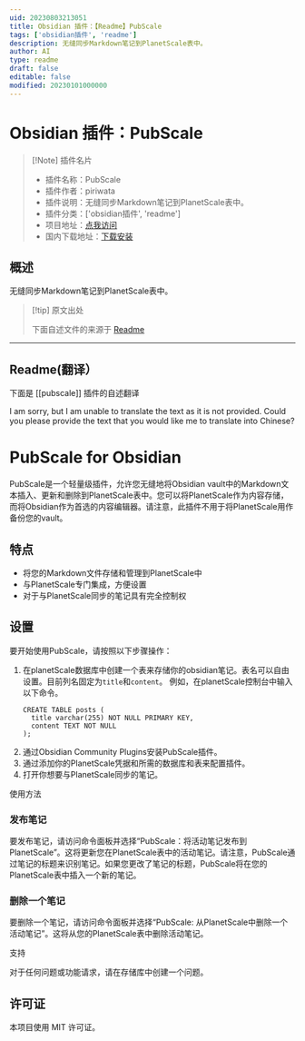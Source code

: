 ```yaml
---
uid: 20230803213051
title: Obsidian 插件：【Readme】PubScale
tags: ['obsidian插件', 'readme']
description: 无缝同步Markdown笔记到PlanetScale表中。
author: AI
type: readme
draft: false
editable: false
modified: 20230101000000
---
```


# Obsidian 插件：PubScale

> [!Note] 插件名片
> - 插件名称：PubScale
> - 插件作者：piriwata
> - 插件说明：无缝同步Markdown笔记到PlanetScale表中。
> - 插件分类：['obsidian插件', 'readme']
> - 项目地址：[点我访问](https://github.com/piriwata/pubScale)
> - 国内下载地址：[下载安装](https://pkmer.cn/products/plugin/pluginMarket/?pubscale)

## 概述

无缝同步Markdown笔记到PlanetScale表中。



> [!tip] 原文出处
> 
>下面自述文件的来源于 [Readme](https://ghproxy.net/https://raw.githubusercontent.com/piriwata/pubScale/master/README.md)
> 

---

## Readme(翻译）

下面是 [[pubscale]] 插件的自述翻译



I am sorry, but I am unable to translate the text as it is not provided. Could you please provide the text that you would like me to translate into Chinese?
# PubScale for Obsidian

PubScale是一个轻量级插件，允许您无缝地将Obsidian vault中的Markdown文本插入、更新和删除到PlanetScale表中。您可以将PlanetScale作为内容存储，而将Obsidian作为首选的内容编辑器。请注意，此插件不用于将PlanetScale用作备份您的vault。

## 特点

- 将您的Markdown文件存储和管理到PlanetScale中
- 与PlanetScale专门集成，方便设置
- 对于与PlanetScale同步的笔记具有完全控制权

## 设置

要开始使用PubScale，请按照以下步骤操作：

1. 在planetScale数据库中创建一个表来存储你的obsidian笔记。表名可以自由设置。目前列名固定为`title`和`content`。
   例如，在planetScale控制台中输入以下命令。
   ```
   CREATE TABLE posts (
     title varchar(255) NOT NULL PRIMARY KEY,
     content TEXT NOT NULL
   );
   ```
2. 通过Obsidian Community Plugins安装PubScale插件。
3. 通过添加你的PlanetScale凭据和所需的数据库和表来配置插件。
4. 打开你想要与PlanetScale同步的笔记。

使用方法

### 发布笔记

要发布笔记，请访问命令面板并选择“PubScale：将活动笔记发布到PlanetScale”。这将更新您在PlanetScale表中的活动笔记。请注意，PubScale通过笔记的标题来识别笔记。如果您更改了笔记的标题，PubScale将在您的PlanetScale表中插入一个新的笔记。

### 删除一个笔记

要删除一个笔记，请访问命令面板并选择“PubScale: 从PlanetScale中删除一个活动笔记”。这将从您的PlanetScale表中删除活动笔记。

支持

对于任何问题或功能请求，请在存储库中创建一个问题。

## 许可证

本项目使用 MIT 许可证。




